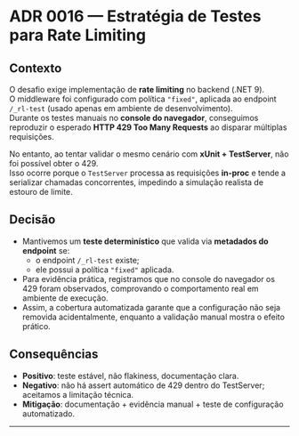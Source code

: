 # ADR 0016 — Estratégia de Testes para Rate Limiting

## Contexto
O desafio exige implementação de **rate limiting** no backend (.NET 9).  
O middleware foi configurado com política `"fixed"`, aplicada ao endpoint `/_rl-test` (usado apenas em ambiente de desenvolvimento).  
Durante os testes manuais no **console do navegador**, conseguimos reproduzir o esperado **HTTP 429 Too Many Requests** ao disparar múltiplas requisições.

No entanto, ao tentar validar o mesmo cenário com **xUnit + TestServer**, não foi possível obter o 429.  
Isso ocorre porque o `TestServer` processa as requisições **in-proc** e tende a serializar chamadas concorrentes, impedindo a simulação realista de estouro de limite.

## Decisão
- Mantivemos um **teste determinístico** que valida via **metadados do endpoint** se:
  - o endpoint `/_rl-test` existe;
  - ele possui a política `"fixed"` aplicada.
- Para evidência prática, registramos que no console do navegador os 429 foram observados, comprovando o comportamento real em ambiente de execução.
- Assim, a cobertura automatizada garante que a configuração não seja removida acidentalmente, enquanto a validação manual mostra o efeito prático.

## Consequências
- **Positivo**: teste estável, não flakiness, documentação clara.  
- **Negativo**: não há assert automático de 429 dentro do TestServer; aceitamos a limitação técnica.  
- **Mitigação**: documentação + evidência manual + teste de configuração automatizado.

---
